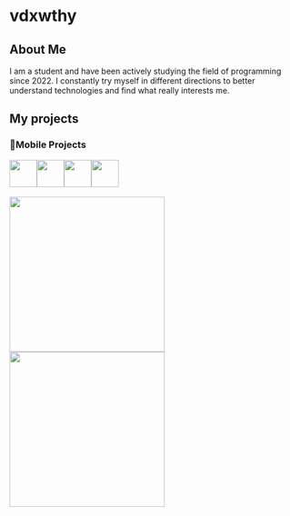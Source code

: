 # vdxwthy
## About Me
I am a student and have been actively studying the field of programming since 2022. I constantly try myself in different directions to better understand technologies and find what really interests me.
 <!-- В процессе обучения и практики я успел поработать с различными инструментами и стеком технологий.
На данный момент мой опыт включает:

- **Мобильная разработка:** SwiftUI, Flutter  
- **Создание Telegram-ботов:** Aiogram3  
- **Разработка API:** FastAPI  
- **Парсинг сайтов:** Selenium, BeautifulSoup  
- **Машинное обучение:** Scikit-learn, Pandas, NumPy, Matplotlib, Seaborn, Pymorphy3  
- **Веб-разработка:** HTML, CSS, JS  (В дальнейшем VueJS)
- **Разработка Windows-приложений:** WPF

Помимо этого, я также интересуюсь UI/UX-дизайном — изучаю принципы удобного взаимодействия, работу с цветом, и стремлюсь применять это в собственных проектах, создавая не только функциональные, но и визуально приятные интерфейсы. -->

## My projects
### 📱Mobile Projects
<div style="display: flex; flex-direction: row;">
    <img src="https://cdn.jsdelivr.net/gh/devicons/devicon@latest/icons/dart/dart-original.svg" height=48px/>
    <img src="https://cdn.jsdelivr.net/gh/devicons/devicon@latest/icons/flutter/flutter-original.svg" height=48px/>
    <img src="https://cdn.jsdelivr.net/gh/devicons/devicon@latest/icons/swift/swift-original.svg" height=48px/>
    <img src="https://cdn.jsdelivr.net/gh/devicons/devicon@latest/icons/supabase/supabase-original.svg" height=48px/>    
</div>

<br>

<div align="left" >
    <a href="https://github.com/vdxwthy/BuyIt">
        <img width="273" src="https://denvercoder1-github-readme-stats.vercel.app/api/pin/?username=vdxwthy&repo=BuyIt&theme=prussian&hide_border=true&show_icons=true">
    </a>
    <a href="https://github.com/vdxwthy/Calculator-Swift">
        <img width="273" src="https://denvercoder1-github-readme-stats.vercel.app/api/pin/?username=vdxwthy&repo=Calculator-Swift&theme=prussian&hide_border=true&show_icons=true">
    </a>
</div>


